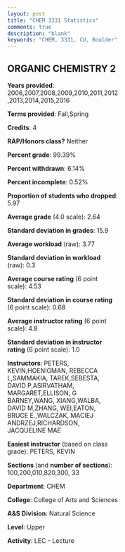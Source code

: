 ```yaml
---
layout: post
title: "CHEM 3331 Statistics"
comments: true
description: "blank"
keywords: "CHEM, 3331, CU, Boulder"
--- 
```

<head>
<script src="https://ajax.googleapis.com/ajax/libs/jquery/2.1.3/jquery.min.js"></script>
<script src="https://dl.dropboxusercontent.com/s/pc42nxpaw1ea4o9/highcharts.js?dl=0"></script>
<!-- <script src="../assets/js/highcharts.js"></script> -->
<style type="text/css">@font-face {
	font-family: "Bebas Neue";
	src: url(https://www.filehosting.org/file/details/544349/BebasNeue%20Regular.otf) format("opentype");
	}
	h1.Bebas { 
		font-family: "Bebas Neue", Verdana, Tahoma;
	}
</style>
</head>
<body>
	<div id="container" style="float: right; width: 45%; height: 88%; margin-left: 2.5%; margin-right: 2.5%;"></div>
	<script language="JavaScript">
		$(document).ready(function() {
		var chart = {type: 'column'};
		var title = {text: 'Grade Distribution'};
		var xAxis = {categories: ['A','B','C','D','F'],crosshair: true};
		var yAxis = {min: 0,title: {text: 'Percentage'}};
		var tooltip = {headerFormat: '<center><b><span style="font-size:20px">{point.key}</span></b></center>',
		               pointFormat: '<td style="padding:0"><b>{point.y:.1f}%</b></td>',
		               footerFormat: '</table>',shared: true,useHTML: true};
		var plotOptions = {column: {pointPadding: 0.0,borderWidth: 0}};  
		var credits = {enabled: false};var series= [{name: 'Percent',data: [22.82,34.23,31.59,7.05,4.31,]}];
		var json = {};
		json.chart = chart;
		json.title = title;
		json.tooltip = tooltip;
		json.xAxis = xAxis;
		json.yAxis = yAxis;  
		json.series = series;
		json.plotOptions = plotOptions;  
		json.credits = credits;
		$('#container').highcharts(json);
	});
	</script>
</body>
			   
## ORGANIC CHEMISTRY 2

**Years provided**: 2006,2007,2008,2009,2010,2011,2012,2013,2014,2015,2016

**Terms provided**: Fall,Spring

**Credits**: 4

**RAP/Honors class?** Neither

**Percent grade**: 99.39%

**Percent withdrawn**: 6.14%

**Percent incomplete**: 0.52%

**Proportion of students who dropped**: 5.97

**Average grade** (4.0 scale): 2.64

**Standard deviation in grades**: 15.9

**Average workload** (raw): 3.77

**Standard deviation in workload** (raw): 0.3

**Average course rating** (6 point scale): 4.53

**Standard deviation in course rating** (6 point scale): 0.68

**Average instructor rating** (6 point scale): 4.8

**Standard deviation in instructor rating** (6 point scale): 1.0

**Instructors**: PETERS, KEVIN,HOENIGMAN, REBECCA L,SAMMAKIA, TAREK,SEBESTA, DAVID P,ASIRVATHAM, MARGARET,ELLISON, G BARNEY,WANG, XIANG,WALBA, DAVID M,ZHANG, WEI,EATON, BRUCE E.,WALCZAK, MACIEJ ANDRZEJ,RICHARDSON, JACQUELINE MAE

**Easiest instructor** (based on class grade): PETERS, KEVIN

**Sections** (and **number of sections**): 100,200,010,820,300, 33

**Department**: CHEM

**College**: College of Arts and Sciences

**A&S Division**: Natural Science

**Level**: Upper

**Activity**: LEC - Lecture